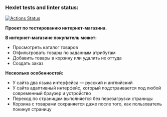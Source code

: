 ### Hexlet tests and linter status:
[![Actions Status](https://github.com/NekoStyleOo/qa-engineer-project-84/actions/workflows/hexlet-check.yml/badge.svg)](https://github.com/NekoStyleOo/qa-engineer-project-84/actions)

**Проект по тестированию интернет-магазина.**

**В интернет-магазине покупатель может:**

* Просмотреть каталог товаров
* Отфильтровать товары по заданным атрибутам
* Добавить товары в корзину или удалить их оттуда
* Создать заказ

**Несколько особенностей:**

* У сайта два языка интерфейса — русский и английский
* У сайта адаптивный интерфейс, который подстраивается под любой современный браузер и устройство
* Переход по страницам выполняется без перезагрузки страницы
* Корзина с товарами сохраняется даже после того, как пользователь покинул страницу
